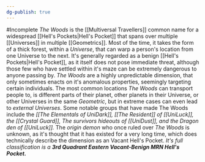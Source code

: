 ```yaml
---
dg-publish: true
---
```

#Incomplete 
_The Woods_ is the [[Multiversal Travellers]] common name for a widespread [[Hell's Pockets|Hell's Pocket]] that spans over multiple [[Universes]] in multiple [[Geometrics]]. Most of the time, it takes the form of a thick forest, within a _Universe_, that can warp a person's location from one Universe to the next. It's generally regarded as a benign [[Hell's Pockets|Hell's Pocket]], as it itself does not pose immediate threat, although those few who have settled within it's maze can be extremely dangerous to anyone passing by. _The Woods_ are a highly unpredictable dimension, that only sometimes enacts on it's anomalous properties, seemingly targeting certain individuals.
The most common locations _The Woods_ can transport people to, is different parts of their planet, other planets in their Universe, or other Universes in the same _Geometric_, but in extreme cases can even lead to _external Universes_.
Some notable groups that have made The Woods include the _[[The Elementals of UniDark]], [[The Resident]] of [[UniLuck]], the [[Crystal Guard]], The survivors hideouts of [[UniDust]], and the Dragon den of [[UniLuck]]._
The _origin demon_ who once ruled over _The Woods_ is unknown, as it's thought that it has existed for a very long time, which does technically describe the dimension as an Vacant Hell's Pocket.
_It's full classification is a **3rd Quadrant Eastern Vacant-Benign MRN Hell's Pocket.**_